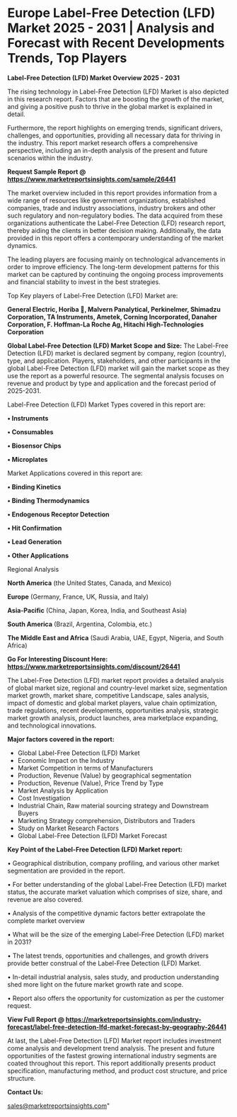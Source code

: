  # Europe Label-Free Detection (LFD) Market 2025 - 2031 | Analysis and Forecast with Recent Developments Trends, Top Players

<Strong> Label-Free Detection (LFD) Market Overview 2025 - 2031</strong>

The rising technology in Label-Free Detection (LFD) Market is also depicted in this research report. Factors that are boosting the growth of the market, and giving a positive push to thrive in the global market is explained in detail.

Furthermore, the report highlights on emerging trends, significant drivers, challenges, and opportunities, providing all necessary data for thriving in the industry. This report market research offers a comprehensive perspective, including an in-depth analysis of the present and future scenarios within the industry.

<strong>Request Sample Report @ <a href=https://www.marketreportsinsights.com/sample/26441>https://www.marketreportsinsights.com/sample/26441</a></strong>

The market overview included in this report provides information from a wide range of resources like government organizations, established companies, trade and industry associations, industry brokers and other such regulatory and non-regulatory bodies. The data acquired from these organizations authenticate the Label-Free Detection (LFD) research report, thereby aiding the clients in better decision making. Additionally, the data provided in this report offers a contemporary understanding of the market dynamics.

The leading players are focusing mainly on technological advancements in order to improve efficiency. The long-term development patterns for this market can be captured by continuing the ongoing process improvements and financial stability to invest in the best strategies.

Top Key players of Label-Free Detection (LFD) Market are:

<strong>General Electric, Horiba , Malvern Panalytical, Perkinelmer, Shimadzu Corporation, TA Instruments, Ametek, Corning Incorporated, Danaher Corporation, F. Hoffman-La Roche Ag, Hitachi High-Technologies Corporation</strong>

<strong><b>Global Label-Free Detection (LFD) Market Scope and Size:</b></strong>
The Label-Free Detection (LFD) market is declared segment by company, region (country), type, and application. Players, stakeholders, and other participants in the global Label-Free Detection (LFD) market will gain the market scope as they use the report as a powerful resource. The segmental analysis focuses on revenue and product by type and application and the forecast period of 2025-2031.

Label-Free Detection (LFD) Market Types covered in this report are:

<strong>• Instruments

• Consumables

• Biosensor Chips

• Microplates</strong>

Market Applications covered in this report are:

<strong>• Binding Kinetics

• Binding Thermodynamics

• Endogenous Receptor Detection

• Hit Confirmation

• Lead Generation

• Other Applications</strong> 

Regional Analysis

<strong>North America</strong> (the United States, Canada, and Mexico)

<strong>Europe</strong> (Germany, France, UK, Russia, and Italy)

<strong>Asia-Pacific</strong> (China, Japan, Korea, India, and Southeast Asia)

<strong>South America</strong> (Brazil, Argentina, Colombia, etc.)

<strong>The Middle East and Africa</strong> (Saudi Arabia, UAE, Egypt, Nigeria, and South Africa)

<strong>Go For Interesting Discount Here: <a href=https://www.marketreportsinsights.com/discount/26441>https://www.marketreportsinsights.com/discount/26441</a></strong>

The Label-Free Detection (LFD) market report provides a detailed analysis of global market size, regional and country-level market size, segmentation market growth, market share, competitive Landscape, sales analysis, impact of domestic and global market players, value chain optimization, trade regulations, recent developments, opportunities analysis, strategic market growth analysis, product launches, area marketplace expanding, and technological innovations.

<strong><b>Major factors covered in the report:</b></strong>
<ul>
  <li>Global Label-Free Detection (LFD) Market </li>
  <li>Economic Impact on the Industry</li>
  <li>Market Competition in terms of Manufacturers</li>
  <li>Production, Revenue (Value) by geographical segmentation</li>
  <li>Production, Revenue (Value), Price Trend by Type</li>
  <li>Market Analysis by Application</li>
  <li>Cost Investigation</li>
  <li>Industrial Chain, Raw material sourcing strategy and Downstream Buyers</li>
  <li>Marketing Strategy comprehension, Distributors and Traders</li>
  <li>Study on Market Research Factors</li>
  <li>Global Label-Free Detection (LFD) Market Forecast</li>
</ul>

<strong><b>Key Point of the Label-Free Detection (LFD) Market report:</b></strong>

• Geographical distribution, company profiling, and various other market segmentation are provided in the report.

• For better understanding of the global Label-Free Detection (LFD) market status, the accurate market valuation which comprises of size, share, and revenue are also covered.

• Analysis of the competitive dynamic factors better extrapolate the complete market overview

• What will be the size of the emerging Label-Free Detection (LFD) market in 2031?

• The latest trends, opportunities and challenges, and growth drivers provide better construal of the Label-Free Detection (LFD) Market.

• In-detail industrial analysis, sales study, and production understanding shed more light on the future market growth rate and scope.

• Report also offers the opportunity for customization as per the customer request.

<strong><b>View Full Report @ <a href=https://marketreportsinsights.com/industry-forecast/label-free-detection-lfd-market-forecast-by-geography-26441>https://marketreportsinsights.com/industry-forecast/label-free-detection-lfd-market-forecast-by-geography-26441</a></b></strong>


At last, the Label-Free Detection (LFD) Market report includes investment come analysis and development trend analysis. The present and future opportunities of the fastest growing international industry segments are coated throughout this report. This report additionally presents product specification, manufacturing method, and product cost structure, and price structure.

<strong>Contact Us:</strong>

sales@marketreportsinsights.com"
